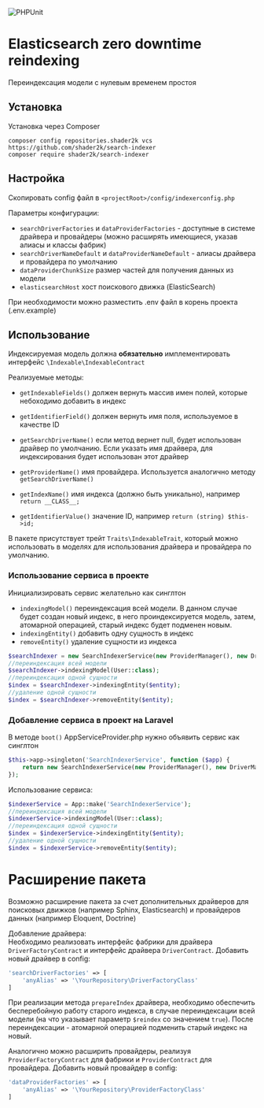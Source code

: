 ![PHPUnit](https://github.com/shader2k/search-indexer/workflows/PHPUnit/badge.svg?branch=master)

# Elasticsearch zero downtime reindexing

Переиндексация модели с нулевым временем простоя

## Установка

Установка через Composer
```
composer config repositories.shader2k vcs https://github.com/shader2k/search-indexer
composer require shader2k/search-indexer
```
## Настройка

Скопировать config файл в `<projectRoot>/config/indexerconfig.php` 

Параметры конфигурации:
- `searchDriverFactories` и `dataProviderFactories` - доступные в системе драйвера и провайдеры 
(можно расширять имеющиеся, указав алиасы и классы фабрик)
- `searchDriverNameDefault` и `dataProviderNameDefault` - алиасы драйвера и провайдера по умолчанию
- `dataProviderChunkSize` размер частей для получения данных из модели
- `elasticsearchHost` хост поискового движка (ElasticSearch)

При необходимости можно разместить .env файл в корень проекта (.env.example)

## Использование

Индексируемая модель должна **обязательно** имплементировать интерфейс `\Indexable\IndexableContract`  

Реализуемые методы: 
- `getIndexableFields()` должен вернуть массив имен полей, которые небоходимо добавить в индекс
       
- `getIdentifierField()` должен вернуть имя поля, используемое в качестве ID  

- `getSearchDriverName()` если метод вернет null, будет использован драйвер по умолчанию. Если указать имя драйвера, для индексирования будет использован этот драйвер 

- `getProviderName()` имя провайдера. Используется аналогично методу `getSearchDriverName()`

- `getIndexName()` имя индекса (должно быть уникально), например `return __CLASS__;`

- `getIdentifierValue()` значение ID, например `return (string) $this->id;`

В пакете присутствует трейт `Traits\IndexableTrait`, который можно использовать в моделях для использования драйвера и провайдера по умолчанию.


### Использование сервиса в проекте
Инициализировать сервис желательно как синглтон
- `indexingModel()` переиндексация всей модели. В данном случае будет создан новый индекс,
 в него проиндексируется модель, затем, атомарной операцией, старый индекс будет подменен новым.
- `indexingEntity()` добавить одну сущность в индекс
- `removeEntity()` удаление сущности из индекса

```php
$searchIndexer = new SearchIndexerService(new ProviderManager(), new DriverManager());
//переиндексация всей модели
$searchIndexer->indexingModel(User::class);
//переиндексация одной сущности
$index = $searchIndexer->indexingEntity($entity);
//удаление одной сущности
$index = $searchIndexer->removeEntity($entity);
```



### Добавление сервиса в проект на Laravel
В методе `boot()` AppServiceProvider.php нужно объявить сервис как синглтон
```php
$this->app->singleton('SearchIndexerService', function ($app) {
    return new SearchIndexerService(new ProviderManager(), new DriverManager());
});
```
Использование сервиса:
```php
$indexerService = App::make('SearchIndexerService');
//переиндексация всей модели
$indexerService->indexingModel(User::class);
//переиндексация одной сущности
$index = $indexerService->indexingEntity($entity);
//удаление одной сущности
$index = $indexerService->removeEntity($entity);
```

# Расширение пакета
Возможно расширение пакета за счет дополнительных драйверов для поисковых движков (например Sphinx, Elasticsearch) и провайдеров данных (например Eloquent, Doctrine)  

Добавление драйвера:  
Необходимо реализовать интерфейс фабрики для драйвера `DriverFactoryContract` и интерфейс драйвера `DriverContract`.
Добавить новый драйвер в config: 
```php
'searchDriverFactories' => [
    'anyAlias' => '\YourRepository\DriverFactoryClass'
]
```
При реализации метода `prepareIndex` драйвера, необходимо обеспечить бесперебойную работу старого индекса, в случае переиндексации всей модели
(на что указывает параметр `$reindex` со значением `true`). 
После переиндексации - атомарной операцией подменить старый индекс на новый.

Аналогично можно расширить провайдеры, реализуя `ProviderFactoryContract` для фабрики и `ProviderContract` для провайдера.
Добавить новый провайдер в config:

```php
'dataProviderFactories' => [
    'anyAlias' => '\YourRepository\ProviderFactoryClass'
]
```
